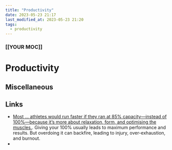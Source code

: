 ```yaml
---
title: "Productivity"
date: 2023-05-23 21:17
last_modified_at: 2023-05-23 21:20
tags:
  - productivity
---
```


### [[YOUR MOC]]

# Productivity

## Miscellaneous

## Links

* [Most ... athletes would run faster if they ran at 85% capacity—instead of 100%—because it’s more about relaxation, form, and optimising the muscles.](https://eugeneyan.com/writing/when-giving-your-100-gets-you-less-than-85/). Giving your 100% usually leads to maximum performance and results. But overdoing it can backfire, leading to injury, over-exhaustion, and burnout.
* 